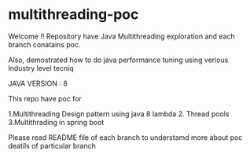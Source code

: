 # multithreading-poc
Welcome !! 
Repository have Java Multithreading exploration and each branch conatains poc.

Also, demostrated how to do java performance tuning using verious lndustry level tecniq

JAVA VERSION : 8

This repo have poc for 

1.Multithreading Design pattern using java 8 lambda
2. Thread pools
3.Multithrading in spring boot

Please read README file of each branch to understamd more about poc deatils of particular branch
